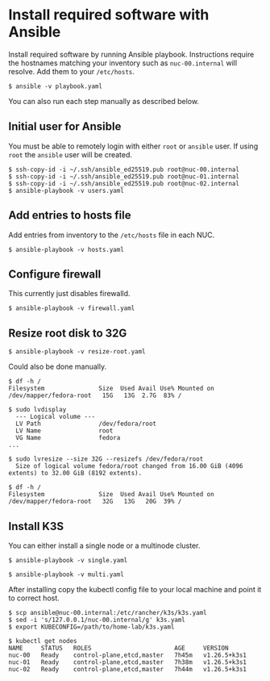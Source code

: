 # Install required software with Ansible

Install required software by running Ansible playbook. Instructions require the hostnames matching your inventory such as `nuc-00.internal` will resolve. Add them to your `/etc/hosts`.

```
$ ansible -v playbook.yaml
```

You can also run each step manually as described below.

## Initial user for Ansible

You must be able to remotely login with either `root` or `ansible` user. If using `root` the `ansible` user will be created.

```
$ ssh-copy-id -i ~/.ssh/ansible_ed25519.pub root@nuc-00.internal
$ ssh-copy-id -i ~/.ssh/ansible_ed25519.pub root@nuc-01.internal
$ ssh-copy-id -i ~/.ssh/ansible_ed25519.pub root@nuc-02.internal
$ ansible-playbook -v users.yaml
```

## Add entries to hosts file

Add entries from inventory to the `/etc/hosts` file in each NUC.

```
$ ansible-playbook -v hosts.yaml
```

## Configure firewall

This currently just disables firewalld.

```
$ ansible-playbook -v firewall.yaml
```

## Resize root disk to 32G

```
$ ansible-playbook -v resize-root.yaml
```

Could also be done manually.

```
$ df -h /
Filesystem               Size  Used Avail Use% Mounted on
/dev/mapper/fedora-root   15G   13G  2.7G  83% /

$ sudo lvdisplay
  --- Logical volume ---
  LV Path                /dev/fedora/root
  LV Name                root
  VG Name                fedora
...

$ sudo lvresize --size 32G --resizefs /dev/fedora/root
  Size of logical volume fedora/root changed from 16.00 GiB (4096 extents) to 32.00 GiB (8192 extents).

$ df -h /
Filesystem               Size  Used Avail Use% Mounted on
/dev/mapper/fedora-root   32G   13G   20G  39% /
```

## Install K3S

You can either install a single node or a multinode cluster.

```
$ ansible-playbook -v single.yaml
```
```
$ ansible-playbook -v multi.yaml
```

After installing copy the kubectl config file to your local machine and point it to correct host.

```
$ scp ansible@nuc-00.internal:/etc/rancher/k3s/k3s.yaml
$ sed -i 's/127.0.0.1/nuc-00.internal/g' k3s.yaml
$ export KUBECONFIG=/path/to/home-lab/k3s.yaml
```

```
$ kubectl get nodes
NAME     STATUS   ROLES                       AGE     VERSION
nuc-00   Ready    control-plane,etcd,master   7h45m   v1.26.5+k3s1
nuc-01   Ready    control-plane,etcd,master   7h38m   v1.26.5+k3s1
nuc-02   Ready    control-plane,etcd,master   7h44m   v1.26.5+k3s1
```